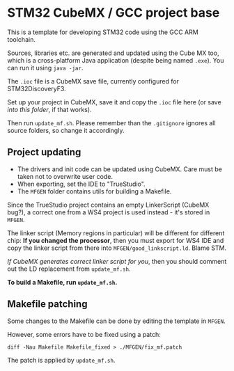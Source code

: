 STM32 CubeMX / GCC project base
===============================

This is a template for developing STM32 code using the GCC ARM toolchain.

Sources, libraries etc. are generated and updated using the Cube MX too, which is a cross-platform Java application (despite being named `.exe`). You can run it using `java -jar`.

The `.ioc` file is a CubeMX save file, currently configured for STM32DiscoveryF3.

Set up your project in CubeMX, save it and copy the `.ioc` file here (or save *into this folder*, if that works).

Then run `update_mf.sh`. Please remember than the `.gitignore` ignores all source folders, so change it accordingly.

Project updating
----------------

- The drivers and init code can be updated using CubeMX. Care must be taken not to overwrite user code.
- When exporting, set the IDE to "TrueStudio".
- The `MFGEN` folder contains utils for building a Makefile.

Since the TrueStudio project contains an empty LinkerScript (CubeMX bug?),
a correct one from a WS4 project is used instead - it's stored in `MFGEN`.

The linker script (Memory regions in particular) will be different for different chip: **If you changed the processor**, then you must export for WS4 IDE and copy the linker script from there into `MFGEN/good_linkscript.ld`. Blame STM.

*If CubeMX generates correct linker script for you*, then you should comment out the LD replacement from `update_mf.sh`.

**To build a Makefile, run `update_mf.sh`.**

Makefile patching
-----------------

Some changes to the Makefile can be done by editing the template in `MFGEN`.

However, some errors have to be fixed using a patch:

    diff -Nau Makefile Makefile_fixed > ./MFGEN/fix_mf.patch

The patch is applied by `update_mf.sh`.
